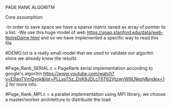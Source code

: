 PAGE RANK ALGORITM

Core assumpition: 

  -In order to save space  we have a sparse matrix saved as array of pointer to a list.
  -We use this huge model of web 
   https://snap.stanford.edu/data/web-NotreDame.html
   and so we have implemented a specific way to read this file

#DEMO.txt is a really small model that we used to validate our algoritm since we already knew the results  
  
#Page_Rank_SERIAL.c =  PageRank serial implementation according to google's algoritm 
https://www.youtube.com/watch?v=E9aoTVmQvok&list=PLLssT5z_DsK9JDLcT8T62VtzwyW9LNepV&index=12 
for more info.

#Page_Rank_MPI.c = a parallel implementation using MPI library; we choose a master/worker architetture to distribuite the load
